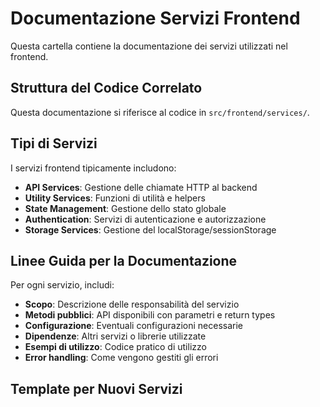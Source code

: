 # Documentazione Servizi Frontend

Questa cartella contiene la documentazione dei servizi utilizzati nel frontend.

## Struttura del Codice Correlato

Questa documentazione si riferisce al codice in `src/frontend/services/`.

## Tipi di Servizi

I servizi frontend tipicamente includono:

- **API Services**: Gestione delle chiamate HTTP al backend
- **Utility Services**: Funzioni di utilità e helpers
- **State Management**: Gestione dello stato globale
- **Authentication**: Servizi di autenticazione e autorizzazione
- **Storage Services**: Gestione del localStorage/sessionStorage

## Linee Guida per la Documentazione

Per ogni servizio, includi:

- **Scopo**: Descrizione delle responsabilità del servizio
- **Metodi pubblici**: API disponibili con parametri e return types
- **Configurazione**: Eventuali configurazioni necessarie
- **Dipendenze**: Altri servizi o librerie utilizzate
- **Esempi di utilizzo**: Codice pratico di utilizzo
- **Error handling**: Come vengono gestiti gli errori

## Template per Nuovi Servizi 